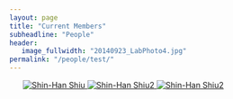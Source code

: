 ```yaml
---
layout: page
title: "Current Members"
subheadline: "People"
header:
   image_fullwidth: "20140923_LabPhoto4.jpg"
permalink: "/people/test/"
---
```



<html class="no-js" lang="en">
<body>
<a href="{{ site.url }}/people">
<ul class="small-block-grid-2 medium-block-grid-3 large-block-grid-4">
  <img src="shinhan.jpg" alt='Shin-Han Shiu'>
  <img src="shinhan.png" alt='Shin-Han Shiu2'>
  <img src="shinhan" alt='Shin-Han Shiu2'>
</body>
</html>